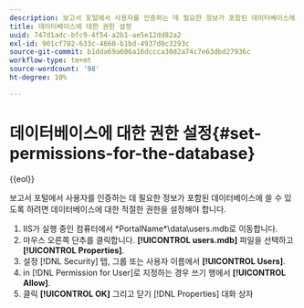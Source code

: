 ```yaml
---
description: 보고서 포털에서 사용자를 인증하는 데 필요한 정보가 포함된 데이터베이스에 쓸 수 있도록 하려면 데이터베이스에 대한 적절한 권한을 설정해야 합니다.
title: 데이터베이스에 대한 권한 설정
uuid: 747d1adc-bfc9-4f54-a2b1-ae5e12dd82a2
exl-id: 901cf702-633c-4660-b1bd-4937d0c3293c
source-git-commit: b1dda69a606a16dccca30d2a74c7e63dbd27936c
workflow-type: tm+mt
source-wordcount: '98'
ht-degree: 10%

---
```


# 데이터베이스에 대한 권한 설정{#set-permissions-for-the-database}

{{eol}}

보고서 포털에서 사용자를 인증하는 데 필요한 정보가 포함된 데이터베이스에 쓸 수 있도록 하려면 데이터베이스에 대한 적절한 권한을 설정해야 합니다.

1. IIS가 실행 중인 컴퓨터에서 \*PortalName*\data\users.mdb로 이동합니다.
1. 마우스 오른쪽 단추를 클릭합니다. **[!UICONTROL users.mdb]** 파일을 선택하고 **[!UICONTROL Properties]**.
1. 설정 [!DNL Security] 탭, 그룹 또는 사용자 이름에서 **[!UICONTROL Users]**.
1. in [!DNL Permission for User]로 지정하는 경우 쓰기 행에서 **[!UICONTROL Allow]**.
1. 클릭 **[!UICONTROL OK]** 그리고 닫기 [!DNL Properties] 대화 상자
